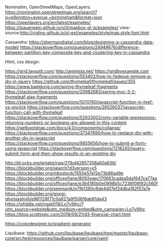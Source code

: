 Nominatim, OpenStreetMaps, OpenLayers:
https://nominatim.openstreetmap.org/search?q=pilkington+avenue,+birmingham&format=json
https://openlayers.org/en/latest/examples/
https://tsauerwein.github.io/ol3/mapbox-gl-js/examples/
view-source:http://viglino.github.io/ol-ext/examples/style/map.style.font.html


Cassandra:
https://shermandigital.com/blog/designing-a-cassandra-data-model/
https://stackoverflow.com/questions/24949676/difference-between-partition-key-composite-key-and-clustering-key-in-cassandra


Html, css design:

https://grid.layoutit.com/
http://animista.net/
https://gridbyexample.com
https://stackoverflow.com/questions/553402/how-to-fadeout-remove-a-div-in-jquery
https://github.com/thymeleaf/thymeleaf/issues/355
https://www.baeldung.com/spring-thymeleaf-fragments
https://stackoverflow.com/questions/20982683/spring-mvc-3-2-thymeleaf-ajax-fragments
https://stackoverflow.com/questions/1070760/javascript-function-in-href-vs-onclick
https://stackoverflow.com/questions/26526037/javascript-function-call-with-thymeleaf
https://stackoverflow.com/questions/52933002/only-variable-expressions-returning-numbers-or-booleans-are-allowed-in-this-content
https://getbootstrap.com/docs/4.0/components/collapse/
https://stackoverflow.com/questions/37347690/how-to-replace-div-with-another-div-in-javascript
https://stackoverflow.com/questions/9855656/how-to-submit-a-form-using-javascript
https://stackoverflow.com/questions/1218245/jquery-submit-form-and-then-show-results-in-an-existing-div

http://bl.ocks.org/enjalot/raw/211bd42857358a60a936/
https://blockbuilder.org/search?d3version=v5
https://blockbuilder.org/mbostock/1550e57e12e73b86ad9e
https://blockbuilder.org/officeofjane/8092eaec170663cadea5da1647ca77aa
https://blockbuilder.org/officeofjane/e394185b0e0998b5c7236f08f92c560f
https://blockbuilder.org/seemantk/e7fb1380c6de4d07ef24dba182f57a7e
https://blockbuilder.org/giorgi-ghviniashvili/e961128f71c0a927a9f50816ab61de43
https://jsfiddle.net/ngati016/Lo7v9jhc/?utm_source=website&utm_medium=embed&utm_campaign=Lo7v9jhc
https://blog.scottlogic.com/2018/09/21/d3-financial-chart.html

https://colordesigner.io/gradient-generator
    
Liquibase:
https://github.com/liquibase/liquibase/tree/master/liquibase-core/src/test/resources/liquibase/parser/core/yaml:    